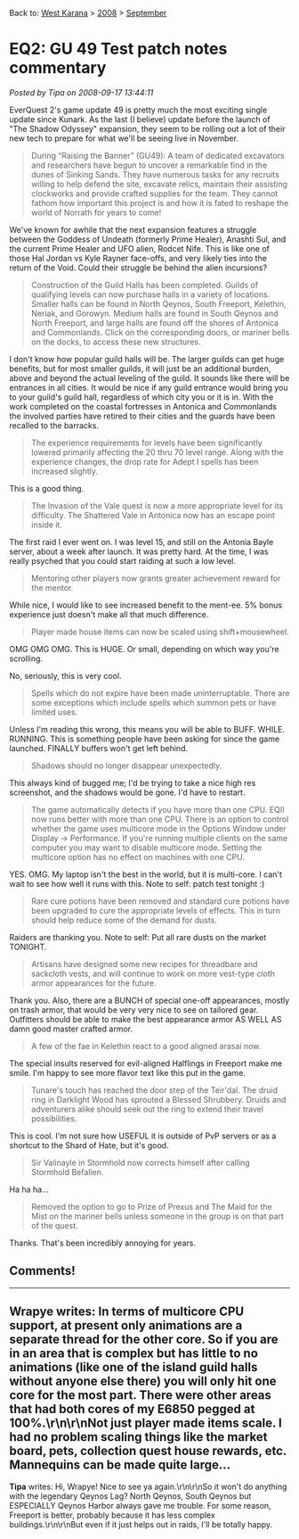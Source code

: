 Back to: [West Karana](/posts/westkarana.md) > [2008](/posts/2008/westkarana.md) > [September](./westkarana.md)
# EQ2: GU 49 Test patch notes commentary

*Posted by Tipa on 2008-09-17 13:44:11*

EverQuest 2's game update 49 is pretty much the most exciting single update since Kunark. As the last (I believe) update before the launch of "The Shadow Odyssey" expansion, they seem to be rolling out a lot of their new tech to prepare for what we'll be seeing live in November.


> During “Raising the Banner” (GU49): A team of dedicated excavators and researchers have begun to uncover a remarkable find in the dunes of Sinking Sands. They have numerous tasks for any recruits willing to help defend the site, excavate relics, maintain their assisting clockworks and provide crafted supplies for the team. They cannot fathom how important this project is and how it is fated to reshape the world of Norrath for years to come!



We've known for awhile that the next expansion features a struggle between the Goddess of Undeath (formerly Prime Healer), Anashti Sul, and the current Prime Healer and UFO alien, Rodcet Nife. This is like one of those Hal Jordan vs Kyle Rayner face-offs, and very likely ties into the return of the Void. Could their struggle be behind the alien incursions?


> Construction of the Guild Halls has been completed. Guilds of qualifying levels can now purchase halls in a variety of locations. Smaller halls can be found in North Qeynos, South Freeport, Kelethin, Neriak, and Gorowyn. Medium halls are found in South Qeynos and North Freeport, and large halls are found off the shores of Antonica and Commonlands. Click on the corresponding doors, or mariner bells on the docks, to access these new structures.




I don't know how popular guild halls will be. The larger guilds can get huge benefits, but for most smaller guilds, it will just be an additional burden, above and beyond the actual leveling of the guild. It sounds like there will be entrances in all cities. It would be nice if any guild entrance would bring you to your guild's guild hall, regardless of which city you or it is in.
 With the work completed on the coastal fortresses in Antonica and Commonlands the involved parties have retired to their cities and the guards have been recalled to the barracks.


> The experience requirements for levels have been significantly lowered primarily affecting the 20 thru 70 level range. Along with the experience changes, the drop rate for Adept I spells has been increased slightly.



This is a good thing.


> The Invasion of the Vale quest is now a more appropriate level for its difficulty. The Shattered Vale in Antonica now has an escape point inside it.




The first raid I ever went on. I was level 15, and still on the Antonia Bayle server, about a week after launch. It was pretty hard. At the time, I was really psyched that you could start raiding at such a low level.


> Mentoring other players now grants greater achievement reward for the mentor.



While nice, I would like to see increased benefit to the ment-ee. 5% bonus experience just doesn't make all that much difference.


> Player made house items can now be scaled using shift+mousewheel.



OMG OMG OMG. This is HUGE. Or small, depending on which way you're scrolling.

No, seriously, this is very cool.


> Spells which do not expire have been made uninterruptable. There are some exceptions which include spells which summon pets or have limited uses.



Unless I'm reading this wrong, this means you will be able to BUFF. WHILE. RUNNING. This is something people have been asking for since the game launched. FINALLY buffers won't get left behind.


> Shadows should no longer disappear unexpectedly.



This always kind of bugged me; I'd be trying to take a nice high res screenshot, and the shadows would be gone. I'd have to restart.
 

> The game automatically detects if you have more than one CPU. EQII now runs better with more than one CPU. There is an option to control whether the game uses multicore mode in the Options Window under Display -> Performance. If you're running multiple clients on the same computer you may want to disable multicore mode. Setting the multicore option has no effect on machines with one CPU.




YES. OMG. My laptop isn't the best in the world, but it is multi-core. I can't wait to see how well it runs with this. Note to self: patch test tonight :)


> Rare cure potions have been removed and standard cure potions have been upgraded to cure the appropriate levels of effects. This in turn should help reduce some of the demand for dusts.



Raiders are thanking you. Note to self: Put all rare dusts on the market TONIGHT.


> Artisans have designed some new recipes for threadbare and sackcloth vests, and will continue to work on more vest-type cloth armor appearances for the future.



Thank you. Also, there are a BUNCH of special one-off appearances, mostly on trash armor, that would be very very nice to see on tailored gear. Outfitters should be able to make the best appearance armor AS WELL AS damn good master crafted armor.


> A few of the fae in Kelethin react to a good aligned arasai now.



The special insults reserved for evil-aligned Halflings in Freeport make me smile. I'm happy to see more flavor text like this put in the game.
 

> Tunare's touch has reached the door step of the Teir'dal. The druid ring in Darklight Wood has sprouted a Blessed Shrubbery. Druids and adventurers alike should seek out the ring to extend their travel possibilities.



This is cool. I'm not sure how USEFUL it is outside of PvP servers or as a shortcut to the Shard of Hate, but it's good.


> Sir Valinayle in Stormhold now corrects himself after calling Stormhold Befallen.



Ha ha ha...


> Removed the option to go to Prize of Prexus and The Maid for the Mist on the mariner bells unless someone in the group is on that part of the quest.



Thanks. That's been incredibly annoying for years.


## Comments!
---
**Wrapye** writes: In terms of multicore CPU support, at present only animations are a separate thread for the other core.  So if you are in an area that is complex but has little to no animations (like one of the island guild halls without anyone else there) you will only hit one core for the most part.  There were other areas that had both cores of my E6850 pegged at 100%.\r\n\r\nNot just player made items scale.  I had no problem scaling things like the market board, pets, collection quest house rewards, etc.  Mannequins can be made quite large...
---
**Tipa** writes: Hi, Wrapye! Nice to see ya again.\r\n\r\nSo it won't do anything with the legendary Qeynos Lag? North Qeynos, South Qeynos but ESPECIALLY Qeynos Harbor always gave me trouble. For some reason, Freeport is better, probably because it has less complex buildings.\r\n\r\nBut even if it just helps out in raids, I'll be totally happy.
